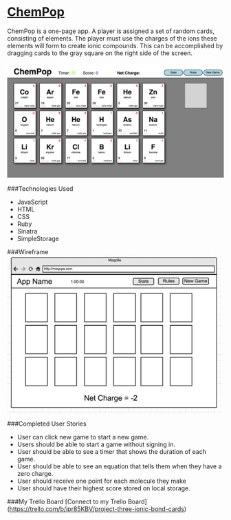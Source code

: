 
[ChemPop](https://secure-shore-1088.herokuapp.com/)
=================
ChemPop is a one-page app. A player is assigned a set of random cards, consisting of elements. The player must use the charges of the ions these elements will form to create ionic compounds. This can be accomplished by dragging cards to the gray square on the right side of the screen.


<img src="/public/images/chempop_new.png" width="800px">


###Technologies Used
<ul>
<li>JavaScript</li>
<li>HTML</li> 
<li>CSS</li> 
<li>Ruby</li>
<li>Sinatra</li>
<li>SimpleStorage</li>
</ul>

###Wireframe
<img src="/public/images/wireframe.png" width="500px">

###Completed User Stories
<ul>
<li>User can click new game to start a new game. </li>
<li>Users should be able to start a game without signing in.</li>
<li>User should be able to see a timer that shows the duration of each game.</li>
<li>User should be able to see an equation that tells them when they have a zero charge.</li>
<li>User should receive one point for each molecule they make</li>
<li>User should have their highest score stored on local storage.</li>
</ul>

###My Trello Board
[Connect to my Trello Board] (https://trello.com/b/ipr85KBV/project-three-ionic-bond-cards)
